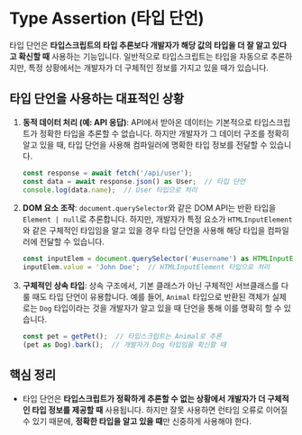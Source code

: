 # Type Assertion (타입 단언)

타입 단언은 **타입스크립트의 타입 추론보다 개발자가 해당 값의 타입을 더 잘 알고 있다고 확신할 때** 사용하는 기능입니다. 일반적으로 타입스크립트는 타입을 자동으로 추론하지만, 특정 상황에서는 개발자가 더 구체적인 정보를 가지고 있을 때가 있습니다.

## 타입 단언을 사용하는 대표적인 상황

1. **동적 데이터 처리 (예: API 응답)**:
   API에서 받아온 데이터는 기본적으로 타입스크립트가 정확한 타입을 추론할 수 없습니다. 하지만 개발자가 그 데이터 구조를 정확히 알고 있을 때, 타입 단언을 사용해 컴파일러에 명확한 타입 정보를 전달할 수 있습니다.

   ```typescript
   const response = await fetch('/api/user');
   const data = await response.json() as User;  // 타입 단언
   console.log(data.name);  // User 타입으로 처리
   ```

2. **DOM 요소 조작**:
   `document.querySelector`와 같은 DOM API는 반환 타입을 `Element | null`로 추론합니다. 하지만, 개발자가 특정 요소가 `HTMLInputElement`와 같은 구체적인 타입임을 알고 있을 경우 타입 단언을 사용해 해당 타입을 컴파일러에 전달할 수 있습니다.

   ```typescript
   const inputElem = document.querySelector('#username') as HTMLInputElement;
   inputElem.value = 'John Doe';  // HTMLInputElement 타입으로 처리
   ```

3. **구체적인 상속 타입**:
   상속 구조에서, 기본 클래스가 아닌 구체적인 서브클래스를 다룰 때도 타입 단언이 유용합니다. 예를 들어, `Animal` 타입으로 반환된 객체가 실제로는 `Dog` 타입이라는 것을 개발자가 알고 있을 때 단언을 통해 이를 명확히 할 수 있습니다.

   ```typescript
   const pet = getPet();  // 타입스크립트는 Animal로 추론
   (pet as Dog).bark();  // 개발자가 Dog 타입임을 확신할 때
   ```

## 핵심 정리

- 타입 단언은 **타입스크립트가 정확하게 추론할 수 없는 상황에서 개발자가 더 구체적인 타입 정보를 제공할 때** 사용됩니다. 하지만 잘못 사용하면 런타임 오류로 이어질 수 있기 때문에, **정확한 타입을 알고 있을 때**만 신중하게 사용해야 한다.